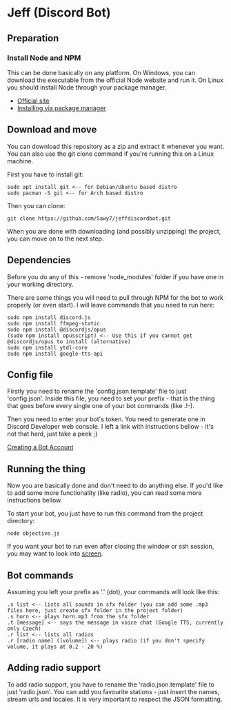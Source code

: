 # Jeff (Discord Bot)

## Preparation

### Install Node and NPM

This can be done basically on any platform. On Windows, you can download the executable from the official Node website and run it. On Linux you should install Node through your package manager.

- [Official site](https://nodejs.org/en/)
- [Installing via package manager](https://nodejs.org/en/download/package-manager/)

## Download and move
You can download this repository as a zip and extract it whenever you want. You can also use the git clone command if you're running this on a Linux machine.

First you have to install git:
```
sudo apt install git <-- for Debian/Ubuntu based distro
sudo pacman -S git <-- for Arch based distro
```
Then you can clone:
```
git clone https://github.com/Sawy7/jeffdiscordbot.git
```
When you are done with downloading (and possibly unzipping) the project, you can move on to the next step.

## Dependencies
Before you do any of this - remove 'node_modules' folder if you have one in your working directory.

There are some things you will need to pull through NPM for the bot to work properly (or even start). I will leave commands that you need to run here:

```
sudo npm install discord.js
sudo npm install ffmpeg-static
sudo npm install @discordjs/opus
(sudo npm install opusscript) <-- Use this if you cannot get @discordjs/opus to install (alternative)
sudo npm install ytdl-core
sudo npm install google-tts-api
```

## Config file
Firstly you need to rename the 'config.json.template' file to just 'config.json'. Inside this file, you need to set your prefix - that is the thing that goes before every single one of your bot commands (like .!-). 

Then you need to enter your bot's token. You need to generate one in Discord Developer web console. I left a link with instructions bellow - it's not that hard, just take a peek ;)

[Creating a Bot Account](https://discordpy.readthedocs.io/en/latest/discord.html)

## Running the thing
Now you are basically done and don't need to do anything else. If you'd like to add some more functionality (like radio), you can read some more instructions bellow.

To start your bot, you just have to run this command from the project directory:
```
node objective.js
```

If you want your bot to run even after closing the window or ssh session, you may want to look into [screen](https://linuxize.com/post/how-to-use-linux-screen/).

## Bot commands
Assuming you left your prefix as '.' (dot), your commands will look like this:
```
.s list <-- lists all sounds in sfx folder (you can add some .mp3 files here, just create sfx folder in the project folder)
.s horn <-- plays horn.mp3 from the sfx folder
.t [message] <-- says the message in voice chat (Google TTS, currently only Czech)
.r list <-- lists all radios
.r [radio name] ([volume]) <-- plays radio (if you don't specify volume, it plays at 0.2 - 20 %)
```

## Adding radio support
To add radio support, you have to rename the 'radio.json.template' file to just 'radio.json'. You can add you favourite stations - just insert the names, stream urls and locales. It is very important to respect the JSON formatting.
